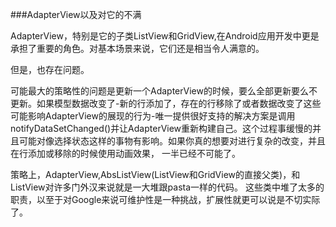 
###AdapterView以及对它的不满

AdapterView，特别是它的子类ListView和GridView,在Android应用开发中更是承担了重要的角色。对基本场景来说，它们还是相当令人满意的。

但是，也存在问题。

可能最大的策略性的问题是更新一个AdapterView的时候，要么全部更新要么不更新。如果模型数据改变了-新的行添加了，存在的行移除了或者数据改变了这些可能影响AdapterView的展现的行为-唯一提供很好支持的解决方案是调用notifyDataSetChanged()并让AdapterView重新构建自己。这个过程事缓慢的并且可能对像选择状态这样的事物有影响。如果你真的想要对进行复杂的改变，并且在行添加或移除的时候使用动画效果，
一半已经不可能了。

策略上，AdapterView,AbsListView(ListView和GridView的直接父类)，和ListView对许多门外汉来说就是一大堆跟pasta一样的代码。
这些类中堆了太多的职责，以至于对Google来说可维护性是一种挑战，扩展性就更可以说是不切实际了。



